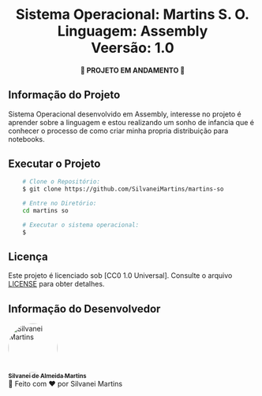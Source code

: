 <h1 align="center">
    Sistema Operacional: Martins S. O.
    <br />
    Linguagem: Assembly
    <br />
    Veersão: 1.0
</h1>

<h4 align="center">
    🚀 PROJETO EM ANDAMENTO 🚀
</h4>

## Informação do Projeto

Sistema Operacional desenvolvido em Assembly, interesse no projeto é aprender sobre a linguagem e estou realizando um sonho de infancia que é conhecer o processo de como criar minha propria distribuição para notebooks.

## Executar o Projeto

```bash
    # Clone o Repositório:
    $ git clone https://github.com/SilvaneiMartins/martins-so

    # Entre no Diretório:
    cd martins so

    # Executar o sistema operacional:
    $
```

## Licença

Este projeto é licenciado sob [CC0 1.0 Universal]. Consulte o arquivo [LICENSE](https://github.com/SilvaneiMartins/martins-so/blob/master/LICENSE) para obter detalhes.

## Informação do Desenvolvedor

<a href="https://github.com/SilvaneiMartins">
    <img
        style="border-radius:50%"
        src="https://github.com/SilvaneiMartins.png"
        width="100px;"
        alt="Silvanei Martins"
    />
    <br />
    <sub>
        <b>Silvanei de Almeida Martins</b>
    </sub>
</a>
     <a href="https://github.com/SilvaneiMartins" title="Silvanei martins" >
 </a>
<br />
🚀 Feito com ❤️ por Silvanei Martins

